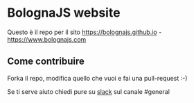# BolognaJS website

Questo è il repo per il sito https://bolognajs.github.io - https://www.bolognajs.com

## Come contribuire

Forka il repo, modifica quello che vuoi e fai una pull-request :-)

Se ti serve aiuto chiedi pure su [slack](bolognajs.slack.com) sul canale #general
